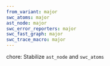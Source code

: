 ```yaml
---
from_variant: major
swc_atoms: major
ast_node: major
swc_error_reporters: major
swc_fast_graph: major
swc_trace_macro: major
---
```


chore: Stabilize `ast_node` and `swc_atoms`
